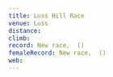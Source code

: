 ```yaml
---
title: Luss Hill Race
venue: Luss
distance: 
climb: 
record: New race,  ()
femaleRecord: New race,  ()
web: 
---
```

